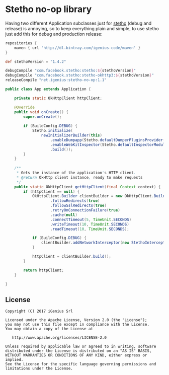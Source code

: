 # Stetho no-op library
Having two different Application subclasses just for [stetho](http://facebook.github.io/stetho/) (debug and release) is annoying, so to keep everything plain and simple, to use stetho just add this for debug and production release:

```groovy
repositories {
    maven { url 'http://dl.bintray.com/igenius-code/maven' }
}
```

```groovy
def stethoVersion = "1.4.2"

debugCompile "com.facebook.stetho:stetho:${stethoVersion}"
debugCompile "com.facebook.stetho:stetho-okhttp3:${stethoVersion}"
releaseCompile "net.igenius:stetho-no-op:1.1"
```

```java
public class App extends Application {

    private static OkHttpClient httpClient;

    @Override
    public void onCreate() {
        super.onCreate();
        
        if (BuildConfig.DEBUG) {
            Stetho.initialize(
                newInitializerBuilder(this)
                    .enableDumpapp(Stetho.defaultDumperPluginsProvider(this))
                    .enableWebKitInspector(Stetho.defaultInspectorModulesProvider(this))
                    .build());
        }
    }
    
    /**
     * Gets the instance of the application's HTTP client.
     * @return OkHttp client instance, ready to make requests
     */
    public static OkHttpClient getHttpClient(final Context context) {
        if (httpClient == null) {
            OkHttpClient.Builder clientBuilder = new OkHttpClient.Builder()
                    .followRedirects(true)
                    .followSslRedirects(true)
                    .retryOnConnectionFailure(true)
                    .cache(null)
                    .connectTimeout(5, TimeUnit.SECONDS)
                    .writeTimeout(10, TimeUnit.SECONDS)
                    .readTimeout(10, TimeUnit.SECONDS);

            if (BuildConfig.DEBUG) {
                clientBuilder.addNetworkInterceptor(new StethoInterceptor());
            }

            httpClient = clientBuilder.build();
        }

        return httpClient;
    }

}
```

## License <a name="license"></a>

    Copyright (C) 2017 iGenius Srl

    Licensed under the Apache License, Version 2.0 (the "License");
    you may not use this file except in compliance with the License.
    You may obtain a copy of the License at

       http://www.apache.org/licenses/LICENSE-2.0

    Unless required by applicable law or agreed to in writing, software
    distributed under the License is distributed on an "AS IS" BASIS,
    WITHOUT WARRANTIES OR CONDITIONS OF ANY KIND, either express or implied.
    See the License for the specific language governing permissions and
    limitations under the License.


